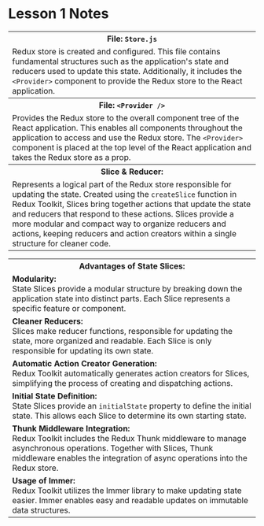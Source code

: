 <h1>Lesson 1 Notes</h1>

<table>
  <tr>
    <th>File: <code>Store.js</code></th>
  </tr>
  <tr>
    <td>
      Redux store is created and configured. This file contains fundamental structures such as the application's state and reducers used to update this state.
      Additionally, it includes the <code>&lt;Provider&gt;</code> component to provide the Redux store to the React application.
    </td>
  </tr>
  <tr>
    <th>File: <code>&lt;Provider /&gt;</code></th>
  </tr>
  <tr>
    <td>
      Provides the Redux store to the overall component tree of the React application. This enables all components throughout the application to access and use the Redux store.
      The <code>&lt;Provider&gt;</code> component is placed at the top level of the React application and takes the Redux store as a prop.
    </td>
  </tr>
  <tr>
    <th>Slice & Reducer:</th>
  </tr>
  <tr>
    <td>
      Represents a logical part of the Redux store responsible for updating the state. Created using the <code>createSlice</code> function in Redux Toolkit, Slices bring together actions that update the state and reducers that respond to these actions.
      Slices provide a more modular and compact way to organize reducers and actions, keeping reducers and action creators within a single structure for cleaner code.
    </td>
  </tr>
</table>

<table>
  <tr>
    <th>Advantages of State Slices:</th>
  </tr>
  <tr>
    <td>
      <strong>Modularity:</strong><br>
      State Slices provide a modular structure by breaking down the application state into distinct parts. Each Slice represents a specific feature or component.
    </td>
  </tr>
  <tr>
    <td>
      <strong>Cleaner Reducers:</strong><br>
      Slices make reducer functions, responsible for updating the state, more organized and readable. Each Slice is only responsible for updating its own state.
    </td>
  </tr>
  <tr>
    <td>
      <strong>Automatic Action Creator Generation:</strong><br>
      Redux Toolkit automatically generates action creators for Slices, simplifying the process of creating and dispatching actions.
    </td>
  </tr>
  <tr>
    <td>
      <strong>Initial State Definition:</strong><br>
      State Slices provide an <code>initialState</code> property to define the initial state. This allows each Slice to determine its own starting state.
    </td>
  </tr>
  <tr>
    <td>
      <strong>Thunk Middleware Integration:</strong><br>
      Redux Toolkit includes the Redux Thunk middleware to manage asynchronous operations. Together with Slices, Thunk middleware enables the integration of async operations into the Redux store.
    </td>
  </tr>
  <tr>
    <td>
      <strong>Usage of Immer:</strong><br>
      Redux Toolkit utilizes the Immer library to make updating state easier. Immer enables easy and readable updates on immutable data structures.
    </td>
  </tr>
</table>
